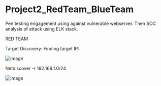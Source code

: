 # Project2_RedTeam_BlueTeam
Pen testing engagement using against vulnerable webserver. Then SOC analysis of attack using ELK stack. 

RED TEAM 

Target Discovery:
Finding target IP:

![image](https://user-images.githubusercontent.com/77931754/125493650-8cf10a1b-6490-48e4-ba87-8f2bb9aeda20.png)

Netdiscover -r 192.168.1.0/24

![image](https://user-images.githubusercontent.com/77931754/125493852-6584dcf1-2a6e-40fc-b0cd-4340b900d048.png)
